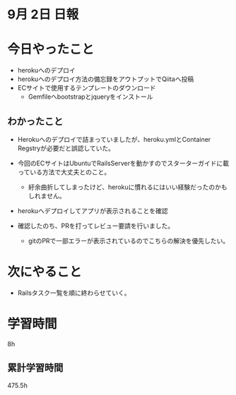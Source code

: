 #  9月 2日 日報

# 今日やったこと
* herokuへのデプロイ
* herokuへのデプロイ方法の備忘録をアウトプットでQiitaへ投稿
* ECサイトで使用するテンプレートのダウンロード
  * Gemfileへbootstrapとjqueryをインストール

##  わかったこと
* Herokuへのデプロイで詰まっていましたが、heroku.ymlとContainer Regstryが必要だと誤認していた。
* 今回のECサイトはUbuntuでRailsServerを動かすのでスターターガイドに載っている方法で大丈夫とのこと。
  * 紆余曲折してしまったけど、herokuに慣れるにはいい経験だったのかもしれません。

* herokuへデプロイしてアプリが表示されることを確認
* 確認したのち、PRを打ってレビュー要請を行いました。
  * gitのPRで一部エラーが表示されているのでこちらの解決を優先したい。
  
# 次にやること
* Railsタスク一覧を順に終わらせていく。
  
#  学習時間
8h

##  累計学習時間
475.5h


